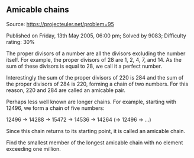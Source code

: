 Amicable chains
---------------

Source: https://projecteuler.net/problem=95

Published on Friday, 13th May 2005, 06:00 pm; Solved by 9083; Difficulty
rating: 30%

The proper divisors of a number are all the divisors excluding the
number itself. For example, the proper divisors of 28 are 1, 2, 4, 7,
and 14. As the sum of these divisors is equal to 28, we call it a
perfect number.

Interestingly the sum of the proper divisors of 220 is 284 and the sum
of the proper divisors of 284 is 220, forming a chain of two numbers.
For this reason, 220 and 284 are called an amicable pair.

Perhaps less well known are longer chains. For example, starting with
12496, we form a chain of five numbers:

12496 → 14288 → 15472 → 14536 → 14264 (→ 12496 → ...)

Since this chain returns to its starting point, it is called an amicable
chain.

Find the smallest member of the longest amicable chain with no element
exceeding one million.
